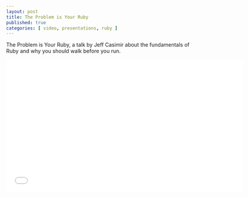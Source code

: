 ```yaml
---
layout: post
title: The Problem is Your Ruby
published: true
categories: [ video, presentations, ruby ]
---
```


The Problem is Your Ruby, a talk by Jeff Casimir about the fundamentals of 
Ruby and why you should walk before you run.

<iframe width="640" height="360" src="//www.youtube.com/embed/QSICi6SrJOk?feature=player_detailpage" frameborder="0" allowfullscreen></iframe>

